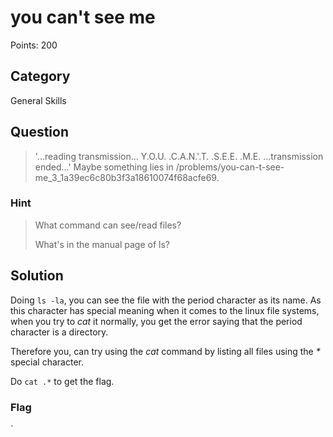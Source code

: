 # you can't see me
Points: 200

## Category
General Skills

## Question
>'...reading transmission... Y.O.U. .C.A.N.'.T. .S.E.E. .M.E. ...transmission ended...' Maybe something lies in /problems/you-can-t-see-me_3_1a39ec6c80b3f3a18610074f68acfe69.  

### Hint
>What command can see/read files?
>
>What's in the manual page of ls?

## Solution
Doing `ls -la`, you can see the file with the period character as its name. As this character has special meaning when it comes to the linux file systems, when you try to _cat_ it normally, you get the error saying that the period character is a directory.

Therefore you, can try using the _cat_ command by listing all files using the _*_ special character.

Do `cat .*` to get the flag.

### Flag
`

